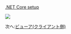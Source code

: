 [.NET Core setup](viewer/netcore.md ':include :type=markdown')

![](_media/netcore/project_all_files.png)

次へ:[ビューア(クライアント側)](viewer/2legged/ui)
